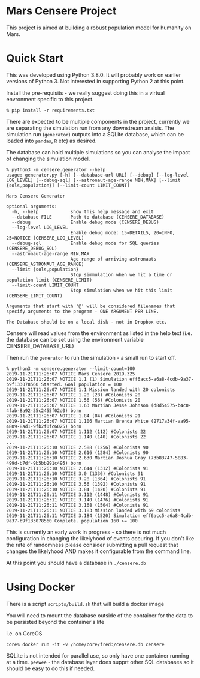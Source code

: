 Mars Censere Project
====================

This project is aimed at building a robust population model for humanity on Mars.


Quick Start
===========

This was developed using Python 3.8.0. It will probably work on earlier versions of Python 3. Not interested in supporting Python 2 at this point.

Install the pre-requisits - we really suggest doing this in a virtual envronment specific to this project.

```
% pip install -r requirements.txt
```

There are expected to be multiple components in the project, currently
we are separating the simulation run from any downstream analsis.
The simulation run (`generator`) outputs into a SQLite database,
which can be loaded into `pandas`, `R` etc) as desired.

The database can hold multiple simulations so you can analyse the
impact of changing the simulation model.


```
% python3 -m censere.generator --help
usage: generator.py [-h] [--database-url URL] [--debug] [--log-level LOG_LEVEL] [--debug-sql] [--astronaut-age-range MIN,MAX] [--limit {sols,population}] [--limit-count LIMIT_COUNT]

Mars Censere Generator

optional arguments:
  -h, --help            show this help message and exit
  --database FILE       Path to database (CENSERE_DATABASE)
  --debug               Enable debug mode (CENSERE_DEBUG)
  --log-level LOG_LEVEL
                        Enable debug mode: 15=DETAILS, 20=INFO, 25=NOTICE (CENSERE_LOG_LEVEL)
  --debug-sql           Enable debug mode for SQL queries (CENSERE_DEBUG_SQL)
  --astronaut-age-range MIN,MAX
                        Age range of arriving astronauts (CENSERE_ASTRONAUT_AGE_RANGE)
  --limit {sols,population}
                        Stop simmulation when we hit a time or population limit (CENSERE_LIMIT)
  --limit-count LIMIT_COUNT
                        Stop simulation when we hit this limit (CENSERE_LIMIT_COUNT)

Arguments that start with '@' will be considered filenames that
specify arguments to the program - ONE ARGUMENT PER LINE.

The Database should be on a local disk - not in Dropbox etc.
```

Censere will read values from the environment as listed in the help
text (i.e. the database can be set using the environment variable
CENSERE_DATABASE_URL)


Then run the `generator` to run the simulation - a small run to start off.

```
% python3 -m censere.generator --limit-count=100
2019-11-21T11:26:07 NOTICE Mars Censere 2019.325
2019-11-21T11:26:07 NOTICE 1.1 (1) Simulation eff6acc5-a6a8-4cdb-9a37-b9f133078560 Started. Goal population = 100
2019-11-21T11:26:07 NOTICE 1.1 Mission landed with 20 colonists
2019-11-21T11:26:07 NOTICE 1.28 (28) #Colonists 20
2019-11-21T11:26:07 NOTICE 1.56 (56) #Colonists 20
2019-11-21T11:26:07 NOTICE 1.63 Martian Jesse Johnson (d8d54575-b4c0-4fab-8a92-35c2455f02d0) born
2019-11-21T11:26:07 NOTICE 1.84 (84) #Colonists 21
2019-11-21T11:26:07 NOTICE 1.106 Martian Brenda White (2717a34f-aa95-4809-8ad1-9fb2f0fc6025) born
2019-11-21T11:26:07 NOTICE 1.112 (112) #Colonists 22
2019-11-21T11:26:07 NOTICE 1.140 (140) #Colonists 22
...
2019-11-21T11:26:10 NOTICE 2.588 (1256) #Colonists 90
2019-11-21T11:26:10 NOTICE 2.616 (1284) #Colonists 90
2019-11-21T11:26:10 NOTICE 2.630 Martian Joshua Gray (73b83747-5883-499d-b7df-9b5bb291c495) born
2019-11-21T11:26:10 NOTICE 2.644 (1312) #Colonists 91
2019-11-21T11:26:10 NOTICE 3.0 (1336) #Colonists 91
2019-11-21T11:26:10 NOTICE 3.28 (1364) #Colonists 91
2019-11-21T11:26:10 NOTICE 3.56 (1392) #Colonists 91
2019-11-21T11:26:10 NOTICE 3.84 (1420) #Colonists 91
2019-11-21T11:26:11 NOTICE 3.112 (1448) #Colonists 91
2019-11-21T11:26:11 NOTICE 3.140 (1476) #Colonists 91
2019-11-21T11:26:11 NOTICE 3.168 (1504) #Colonists 91
2019-11-21T11:26:11 NOTICE 3.183 Mission landed with 69 colonists
2019-11-21T11:26:11 NOTICE 3.184 (1520) Simulation eff6acc5-a6a8-4cdb-9a37-b9f133078560 Complete. population 160 >= 100
```

This is currently an early work in progress - so there is not much
configuration in changing the likelyhood of events occuring. If you
don't like the rate of randomness please consider submitting a pull
request that changes the likelyhood AND makes it configurable from
the command line.

At this point you should have a database in `./censere.db` 


Using Docker
============

There is a script `scripts/build.sh` that will build a docker image

You will need to mount the database outside of the container for
the data to be persisted beyond the container's life

i.e. on CoreOS

```
core% docker run -it -v /home/core/fred:/censere.db censere
```

SQLite is not intended for parallel use, so only have one container
running at a time. `peewee` - the database layer does supprt other
SQL databases so it should be easy to do this if needed.

